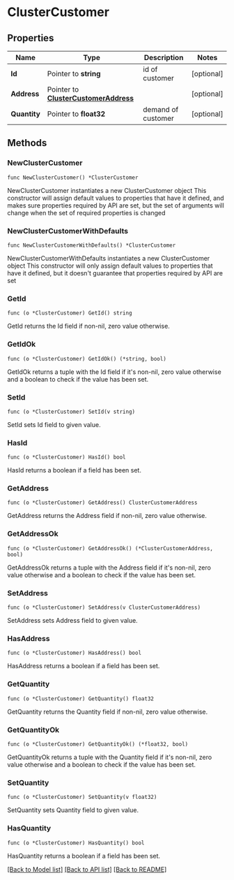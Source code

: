 # ClusterCustomer

## Properties

Name | Type | Description | Notes
------------ | ------------- | ------------- | -------------
**Id** | Pointer to **string** | id of customer | [optional] 
**Address** | Pointer to [**ClusterCustomerAddress**](ClusterCustomerAddress.md) |  | [optional] 
**Quantity** | Pointer to **float32** | demand of customer | [optional] 

## Methods

### NewClusterCustomer

`func NewClusterCustomer() *ClusterCustomer`

NewClusterCustomer instantiates a new ClusterCustomer object
This constructor will assign default values to properties that have it defined,
and makes sure properties required by API are set, but the set of arguments
will change when the set of required properties is changed

### NewClusterCustomerWithDefaults

`func NewClusterCustomerWithDefaults() *ClusterCustomer`

NewClusterCustomerWithDefaults instantiates a new ClusterCustomer object
This constructor will only assign default values to properties that have it defined,
but it doesn't guarantee that properties required by API are set

### GetId

`func (o *ClusterCustomer) GetId() string`

GetId returns the Id field if non-nil, zero value otherwise.

### GetIdOk

`func (o *ClusterCustomer) GetIdOk() (*string, bool)`

GetIdOk returns a tuple with the Id field if it's non-nil, zero value otherwise
and a boolean to check if the value has been set.

### SetId

`func (o *ClusterCustomer) SetId(v string)`

SetId sets Id field to given value.

### HasId

`func (o *ClusterCustomer) HasId() bool`

HasId returns a boolean if a field has been set.

### GetAddress

`func (o *ClusterCustomer) GetAddress() ClusterCustomerAddress`

GetAddress returns the Address field if non-nil, zero value otherwise.

### GetAddressOk

`func (o *ClusterCustomer) GetAddressOk() (*ClusterCustomerAddress, bool)`

GetAddressOk returns a tuple with the Address field if it's non-nil, zero value otherwise
and a boolean to check if the value has been set.

### SetAddress

`func (o *ClusterCustomer) SetAddress(v ClusterCustomerAddress)`

SetAddress sets Address field to given value.

### HasAddress

`func (o *ClusterCustomer) HasAddress() bool`

HasAddress returns a boolean if a field has been set.

### GetQuantity

`func (o *ClusterCustomer) GetQuantity() float32`

GetQuantity returns the Quantity field if non-nil, zero value otherwise.

### GetQuantityOk

`func (o *ClusterCustomer) GetQuantityOk() (*float32, bool)`

GetQuantityOk returns a tuple with the Quantity field if it's non-nil, zero value otherwise
and a boolean to check if the value has been set.

### SetQuantity

`func (o *ClusterCustomer) SetQuantity(v float32)`

SetQuantity sets Quantity field to given value.

### HasQuantity

`func (o *ClusterCustomer) HasQuantity() bool`

HasQuantity returns a boolean if a field has been set.


[[Back to Model list]](../README.md#documentation-for-models) [[Back to API list]](../README.md#documentation-for-api-endpoints) [[Back to README]](../README.md)


